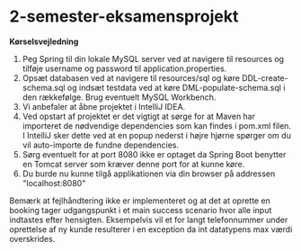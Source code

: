 # 2-semester-eksamensprojekt
<b>Kørselsvejledning</b>
<ol>
<li>Peg Spring til din lokale MySQL server ved at navigere til resources og tilføje username og password til application.properties. </li>
<li>Opsæt databasen ved at navigere til resources/sql og køre DDL-create-schema.sql og indsæt testdata ved at køre DML-populate-schema.sql i den rækkefølge. Brug eventuelt MySQL Workbench.</li>
<li>Vi anbefaler at åbne projektet i IntelliJ IDEA.</li>
<li>Ved opstart af projektet er det vigtigt at sørge for at Maven har importeret de nødvendige dependencies som kan findes i pom.xml filen. I IntelliJ sker dette ved at en popup nederst i højre hjørne spørger om du vil auto-importe de fundne dependencies.</li>
<li>Sørg eventuelt for at port 8080 ikke er optaget da Spring Boot benytter en Tomcat server som kræver denne port for at kunne køre.</li>
<li>Du burde nu kunne tilgå applikationen via din browser på addressen "localhost:8080"</li>
</ol>

Bemærk at fejlhåndtering ikke er implementeret og at det at oprette en booking tager udgangspunkt i et main success scenario hvor alle input indtastes efter hensigten. Eksempelvis vil et for langt telefonnummer under oprettelse af ny kunde resulterer i en exception da int datatypens max værdi overskrides.
